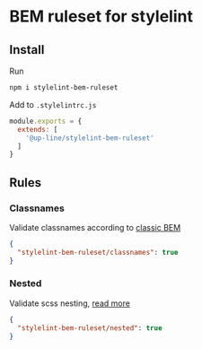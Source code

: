 # BEM ruleset  for stylelint

## Install

Run
```bash
npm i stylelint-bem-ruleset
```
Add to `.stylelintrc.js`
```js
module.exports = {
  extends: [
    '@up-line/stylelint-bem-ruleset'
  ]
}
```


## Rules

### Classnames

Validate classnames according to [classic BEM](https://en.bem.info/methodology/naming-convention/#naming-rules)
```json
{
  "stylelint-bem-ruleset/classnames": true
}
```

### Nested
Validate scss nesting, [read more](https://github.com/upline-studio/stylelint-bem-ruleset/docs/nested.md)

```json
{
  "stylelint-bem-ruleset/nested": true
}
```
